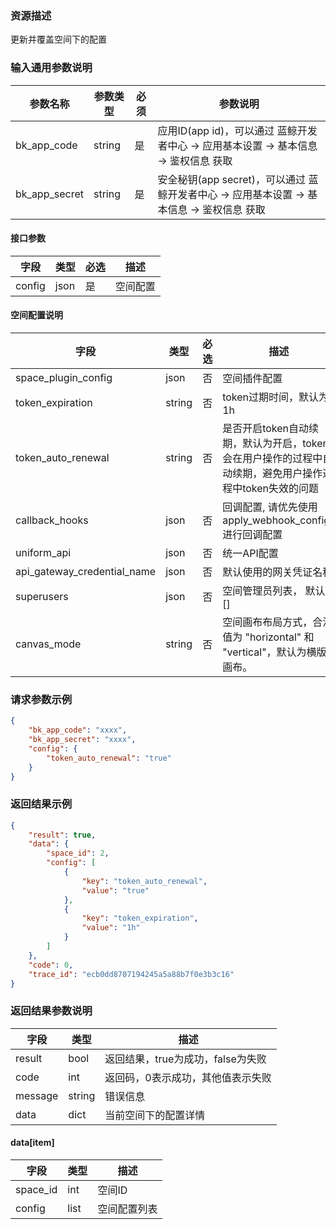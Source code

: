 ### 资源描述

更新并覆盖空间下的配置

### 输入通用参数说明
| 参数名称          | 参数类型   | 必须 | 参数说明                                                       |
|---------------|--------|----|------------------------------------------------------------|
| bk_app_code   | string | 是  | 应用ID(app id)，可以通过 蓝鲸开发者中心 -> 应用基本设置 -> 基本信息 -> 鉴权信息 获取     |
| bk_app_secret | string | 是  | 安全秘钥(app secret)，可以通过 蓝鲸开发者中心 -> 应用基本设置 -> 基本信息 -> 鉴权信息 获取 |

#### 接口参数

| 字段     | 类型   | 必选 | 描述   |
|--------|------|----|------|
| config | json | 是  | 空间配置 |

#### 空间配置说明
| 字段                          | 类型     | 必选 | 描述                                                          |
|-----------------------------|--------|----|-------------------------------------------------------------|
| space_plugin_config         | json   | 否  | 空间插件配置                                                      |
| token_expiration            | string | 否  | token过期时间，默认为1h                                             |
| token_auto_renewal          | string | 否  | 是否开启token自动续期，默认为开启，token会在用户操作的过程中自动续期，避免用户操作过程中token失效的问题 |
| callback_hooks              | json   | 否  | 回调配置, 请优先使用 apply_webhook_configs 进行回调配置                    |
| uniform_api                 | json   | 否  | 统一API配置                                                     |
| api_gateway_credential_name | json   | 否  | 默认使用的网关凭证名称                                                 |
| superusers                  | json   | 否  | 空间管理员列表， 默认为[]                                              |
| canvas_mode                 | string | 否  | 空间画布布局方式，合法值为 "horizontal" 和 "vertical"，默认为横版画布。            |

### 请求参数示例

```json
{
    "bk_app_code": "xxxx",
    "bk_app_secret": "xxxx",
    "config": {
        "token_auto_renewal": "true"
    }
}
```

### 返回结果示例

```json
{
    "result": true,
    "data": {
        "space_id": 2,
        "config": [
            {
                "key": "token_auto_renewal",
                "value": "true"
            },
            {
                "key": "token_expiration",
                "value": "1h"
            }
        ]
    },
    "code": 0,
    "trace_id": "ecb0dd8707194245a5a88b7f0e3b3c16"
}
```

### 返回结果参数说明

| 字段      | 类型     | 描述                    |
|---------|--------|-----------------------|
| result  | bool   | 返回结果，true为成功，false为失败 |
| code    | int    | 返回码，0表示成功，其他值表示失败     |
| message | string | 错误信息                  |
| data    | dict   | 当前空间下的配置详情            |

#### data[item]

| 字段       | 类型   | 描述     |
|----------|------|--------|
| space_id | int  | 空间ID   |
| config   | list | 空间配置列表 |